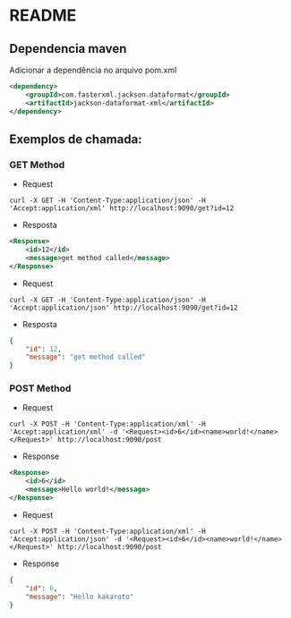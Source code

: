 # README

## Dependencia maven

Adicionar a dependência no arquivo pom.xml

```xml
<dependency>
	<groupId>com.fasterxml.jackson.dataformat</groupId>
	<artifactId>jackson-dataformat-xml</artifactId>
</dependency>
```

## Exemplos de chamada:

### GET Method

* Request

```shell
curl -X GET -H 'Content-Type:application/json' -H 'Accept:application/xml' http://localhost:9090/get?id=12
```

* Resposta

```xml
<Response>
    <id>12</id>
    <message>get method called</message>
</Response>
```

* Request

```shell
curl -X GET -H 'Content-Type:application/json' -H 'Accept:application/json' http://localhost:9090/get?id=12
```

* Resposta

```json
{
    "id": 12,
    "message": "get method called"
}
```

### POST Method

* Request

```shell
curl -X POST -H 'Content-Type:application/xml' -H 'Accept:application/xml' -d '<Request><id>6</id><name>world!</name></Request>' http://localhost:9090/post
```

* Response

```xml
<Response>
    <id>6</id>
    <message>Hello world!</message>
</Response>
```

* Request

```shell
curl -X POST -H 'Content-Type:application/xml' -H 'Accept:application/json' -d '<Request><id>6</id><name>world!</name></Request>' http://localhost:9090/post
```

* Response

```json
{
    "id": 6,
    "message": "Hello kakaroto"
}
```